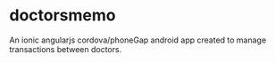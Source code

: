# doctorsmemo
An ionic angularjs cordova/phoneGap android app created to manage transactions between doctors.
